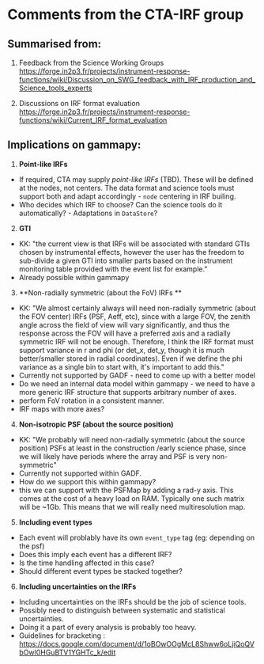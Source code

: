 # Comments from the CTA-IRF group

## Summarised from:
1. Feedback from the Science Working Groups 
https://forge.in2p3.fr/projects/instrument-response-functions/wiki/Discussion_on_SWG_feedback_with_IRF_production_and_Science_tools_experts

2. Discussions on IRF format evaluation
https://forge.in2p3.fr/projects/instrument-response-functions/wiki/Current_IRF_format_evaluation

## Implications on gammapy:

1. **Point-like IRFs**
-  If required, CTA may supply *point-like IRFs* (TBD). These will be defined at the nodes, not centers.
The data format and science tools must support both and adapt accordingly - `node` centering in IRF builing. 
- Who decides which IRF to choose? Can the science tools do it automatically? - Adaptations in `DataStore`?

2. **GTI**
- KK:  "the current view is that IRFs will be associated with standard GTIs chosen by instrumental effects, 
however the user has the freedom to sub-divide a given GTI into smaller parts based on the instrument monitoring table provided
with the event list for example."
- Already possible within gammapy

3. **Non-radially symmetric (about the FoV) IRFs **
- KK: "We almost certainly always will need non-radially symmetric (about the FOV center)  IRFs (PSF, Aeff, etc), since with a large FOV, 
the zenith angle across the field of view will vary significantly, 
and thus the response across the FOV will have a preferred axis and a radially symmetric IRF will not be enough.
Therefore, I think the IRF format must support variance in r and phi (or det_x, det_y, though it is much better/smaller stored in radial coordinates). 
Even if we define the phi variance as a single bin to start with, it's important to add this."
- Currently not supported by GADF - need to come up with a better model
- Do we need an internal data model within gammapy - we need to have a more generic IRF structure that supports arbitrary number of axes.
- perform FoV rotation in a consistent manner.
- IRF maps with more axes?

4. **Non-isotropic PSF (about the source position)**
- KK: "We probably will need non-radially  symmetric (about the source position) PSFs at least in the construction /early science phase, 
since we will likely have periods where the array and PSF is very non-symmetric"
- Currently not supported within GADF.
- How do we support this within gammapy?
- this we can support with the PSFMap by adding a rad-y axis. This comes at the cost of a heavy load on RAM. 
Typically one such matrix will be ~1Gb. This means that we will really need multiresolution map.

5. **Including event types**
- Each event will problably have its own `event_type` tag (eg: depending on the psf)
- Does this imply each event has a different IRF?
- Is the time handling affected in this case?
- Should different event types be stacked together?

6. **Including uncertainties on the IRFs**
- Including uncertainties on the IRFs should be the job of science tools.
- Possibly need to distinguish between systematic and statistical uncertainties.
- Doing it a part of every analysis is probably too heavy. 
- Guidelines for bracketing : https://docs.google.com/document/d/1oBOwOOgMcL8Shww6oLjiQoQVbOwl0HGuBTV1YGHTc_k/edit
